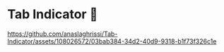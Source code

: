 # Tab Indicator 🤩


https://github.com/anaslaghrissi/Tab-Indicator/assets/108026572/03bab384-34d2-40d9-9318-b1f73f326c1e
